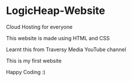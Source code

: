 # LogicHeap-Website
Cloud Hosting for everyone 
 


This website is made using HTML and CSS


Learnt this from Traversy Media YouTube channel 



This is my first website 


Happy Coding :)
